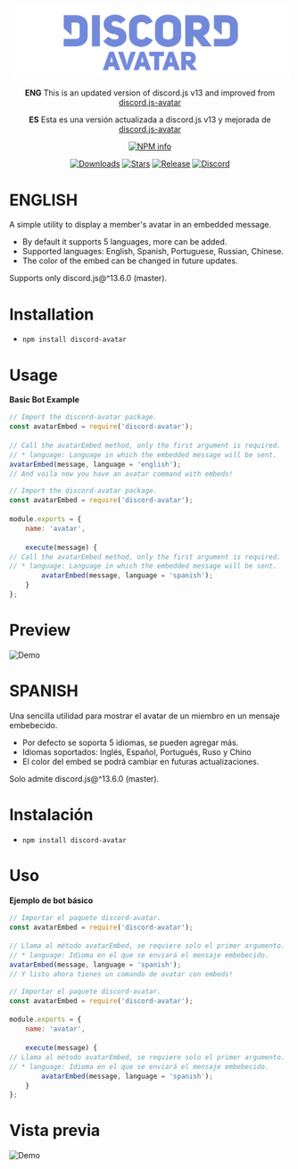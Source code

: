 <div align="center">
  
![](https://github.com/BringFeel/discord-avatar/blob/main/discord-avatar-logo.png "Discord Avatar Logo")
  
  <b>ENG</b> This is an updated version of discord.js v13 and improved from [discord.js-avatar](https://www.npmjs.com/package/discord.js-avatar)
  
  <b>ES</b> Esta es una versión actualizada a discord.js v13 y mejorada de [discord.js-avatar](https://www.npmjs.com/package/discord.js-avatar)
  
  <p>
    <a href="https://nodei.co/npm/discord-avatar
/"><img src="https://nodei.co/npm/discord-avatar.png?downloads=true&stars=true" alt="NPM info" /></a>
  </p>
  
  [![Downloads](https://img.shields.io/github/downloads/BringFeel/discord-avatar/total)](https://github.com/BringFeel/discord-avatar/releases/latest)
  [![Stars](https://img.shields.io/github/stars/BringFeel/discord-avatar)](https://github.com/BringFeel/discord-avatar/stargazers)
  [![Release](https://img.shields.io/github/v/release/BringFeel/discord-avatar)](https://github.com/BringFeel/discord-avatar/releases/tag/1.0.5)
  [![Discord](https://discordapp.com/api/guilds/952035654831845457/widget.png)](https://discord.bringfeel.com)</br>
</div>

# ENGLISH
A simple utility to display a member's avatar in an embedded message.

* By default it supports 5 languages, more can be added.
* Supported languages: English, Spanish, Portuguese, Russian, Chinese.
* The color of the embed can be changed in future updates.

Supports only discord.js@^13.6.0 (master).

# Installation
* `npm install discord-avatar`

# Usage
__Basic Bot Example__

```js
// Import the discord-avatar package.
const avatarEmbed = require('discord-avatar');

// Call the avatarEmbed method, only the first argument is required.
// * language: Language in which the embedded message will be sent.
avatarEmbed(message, language = 'english');
// And voila now you have an avatar command with embeds!
```
```js
// Import the discord-avatar package.
const avatarEmbed = require('discord-avatar');

module.exports = {
    name: 'avatar',

    execute(message) {
// Call the avatarEmbed method, only the first argument is required.
// * language: Language in which the embedded message will be sent.
        avatarEmbed(message, language = 'spanish');
    }
};
```
# Preview
![Demo](https://cdn.discordapp.com/attachments/925901646914011199/961769121438105620/unknown.png)

# SPANISH
Una sencilla utilidad para mostrar el avatar de un miembro en un mensaje embebecido.

* Por defecto se soporta 5 idiomas, se pueden agregar más.
* Idiomas soportados: Inglés, Español, Portugués, Ruso y Chino
* El color del embed se podrá cambiar en futuras actualizaciones.

Solo admite discord.js@^13.6.0 (master).

# Instalación
* `npm install discord-avatar`

# Uso
__Ejemplo de bot básico__

```js
// Importar el paquete discord-avatar.
const avatarEmbed = require('discord-avatar');

// Llama al método avatarEmbed, se requiere solo el primer argumento.
// * language: Idioma en el que se enviará el mensaje embebecido.
avatarEmbed(message, language = 'spanish');
// Y listo ahora tienes un comando de avatar con embeds!
```
```js
// Importar el paquete discord-avatar.
const avatarEmbed = require('discord-avatar');

module.exports = {
    name: 'avatar',

    execute(message) {
// Llama al método avatarEmbed, se requiere solo el primer argumento.
// * language: Idioma en el que se enviará el mensaje embebecido.
        avatarEmbed(message, language = 'spanish');
    }
};
```
# Vista previa
![Demo](https://cdn.discordapp.com/attachments/925901646914011199/961769121438105620/unknown.png)
